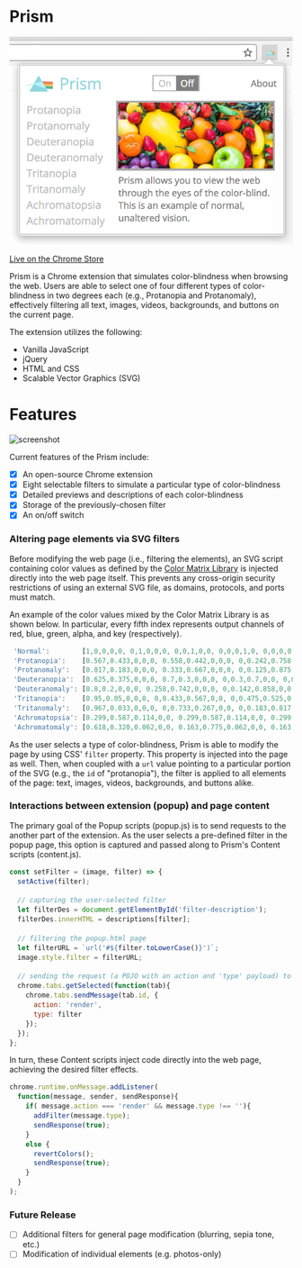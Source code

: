 # Prism

![screenshot](docs/screenshot.png)

[Live on the Chrome Store](https://chrome.google.com/webstore/detail/prism/mjapjgpplodpimkkdleafghfbdfibgin)

Prism is a Chrome extension that simulates color-blindness when browsing the web. Users are able to select one of four different types of color-blindness in two degrees each (e.g., Protanopia and Protanomaly), effectively filtering all text, images, videos, backgrounds, and buttons on the current page.

The extension utilizes the following:

- Vanilla JavaScript
- jQuery
- HTML and CSS
- Scalable Vector Graphics (SVG)

# Features

![screenshot](docs/example.gif)

Current features of the Prism include:

* [X] An open-source Chrome extension
* [X] Eight selectable filters to simulate a particular type of color-blindness
* [X] Detailed previews and descriptions of each color-blindness
* [X] Storage of the previously-chosen filter
* [X] An on/off switch

### Altering page elements via SVG filters

Before modifying the web page (i.e., filtering the elements), an SVG script containing color values as defined by the [Color Matrix Library](http://web.archive.org/web/20081014161121/http://www.colorjack.com/labs/colormatrix/) is injected directly into the web page itself. This prevents any cross-origin security restrictions of using an external SVG file, as domains, protocols, and ports must match.

An example of the color values mixed by the Color Matrix Library is as shown below. In particular, every fifth index represents output channels of red, blue, green, alpha, and key (respectively).

```javascript
 'Normal':        [1,0,0,0,0, 0,1,0,0,0, 0,0,1,0,0, 0,0,0,1,0, 0,0,0,0,1],
 'Protanopia':    [0.567,0.433,0,0,0, 0.558,0.442,0,0,0, 0,0.242,0.758,0,0, 0,0,0,1,0, 0,0,0,0,1],
 'Protanomaly':   [0.817,0.183,0,0,0, 0.333,0.667,0,0,0, 0,0.125,0.875,0,0, 0,0,0,1,0, 0,0,0,0,1],
 'Deuteranopia':  [0.625,0.375,0,0,0, 0.7,0.3,0,0,0, 0,0.3,0.7,0,0, 0,0,0,1,0, 0,0,0,0,1],
 'Deuteranomaly': [0.8,0.2,0,0,0, 0.258,0.742,0,0,0, 0,0.142,0.858,0,0, 0,0,0,1,0, 0,0,0,0,1],
 'Tritanopia':    [0.95,0.05,0,0,0, 0,0.433,0.567,0,0, 0,0.475,0.525,0,0, 0,0,0,1,0, 0,0,0,0,1],
 'Tritanomaly':   [0.967,0.033,0,0,0, 0,0.733,0.267,0,0, 0,0.183,0.817,0,0, 0,0,0,1,0, 0,0,0,0,1],
 'Achromatopsia': [0.299,0.587,0.114,0,0, 0.299,0.587,0.114,0,0, 0.299,0.587,0.114,0,0, 0,0,0,1,0, 0,0,0,0,1],
 'Achromatomaly': [0.618,0.320,0.062,0,0, 0.163,0.775,0.062,0,0, 0.163,0.320,0.516,0,0,0,0,0,1,0,0,0,0,0]
 ```

As the user selects a type of color-blindness, Prism is able to modify the page by using CSS' `filter` property. This property is injected into the page as well. Then, when coupled with a `url` value pointing to a particular portion of the SVG (e.g., the `id` of "protanopia"), the filter is applied to all elements of the page: text, images, videos, backgrounds, and buttons alike.

### Interactions between extension (popup) and page content

The primary goal of the Popup scripts (popup.js) is to send requests to the another part of the extension. As the user selects a pre-defined filter in the popup page, this option is captured and passed along to Prism's Content scripts (content.js).

```javascript
const setFilter = (image, filter) => {
  setActive(filter);

  // capturing the user-selected filter
  let filterDes = document.getElementById('filter-description');
  filterDes.innerHTML = descriptions[filter];

  // filtering the popup.html page
  let filterURL = `url('#${filter.toLowerCase()}')`;
  image.style.filter = filterURL;

  // sending the request (a POJO with an action and 'type' payload) to the Content scripts
  chrome.tabs.getSelected(function(tab){
    chrome.tabs.sendMessage(tab.id, {
      action: 'render',
      type: filter
    });
  });
};
```

In turn, these Content scripts inject code directly into the web page, achieving the desired filter effects.

```javascript
chrome.runtime.onMessage.addListener(
  function(message, sender, sendResponse){
    if( message.action === 'render' && message.type !== ''){
      addFilter(message.type);
      sendResponse(true);
    }
    else {
      revertColors();
      sendResponse(true);
    }
  }
);
```

### Future Release
* [ ] Additional filters for general page modification (blurring, sepia tone, etc.)
* [ ] Modification of individual elements (e.g. photos-only)
